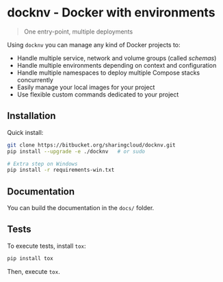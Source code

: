 # docknv - Docker with environments

> One entry-point, multiple deployments

Using `docknv` you can manage any kind of Docker projects to:

- Handle multiple service, network and volume groups (called *schemas*)
- Handle multiple environments depending on context and configuration
- Handle multiple namespaces to deploy multiple Compose stacks concurrently
- Easily manage your local images for your project
- Use flexible custom commands dedicated to your project

## Installation

Quick install:

```bash
git clone https://bitbucket.org/sharingcloud/docknv.git
pip install --upgrade -e ./docknv   # or sudo

# Extra step on Windows
pip install -r requirements-win.txt
```

## Documentation

You can build the documentation in the `docs/` folder.

## Tests

To execute tests, install `tox`:

```bash
pip install tox
```

Then, execute `tox`.
